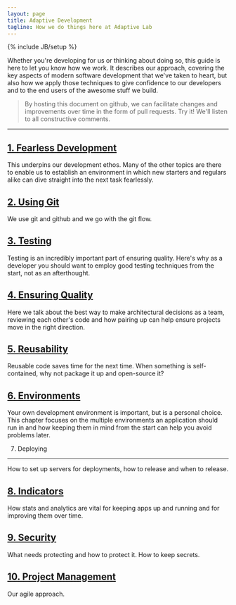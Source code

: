```yaml
---
layout: page
title: Adaptive Development
tagline: How we do things here at Adaptive Lab
---
```

{% include JB/setup %}

Whether you're developing for us or thinking about doing so, this guide is here to let you know how we work.  It describes our approach, covering the key aspects of modern software development that we've taken to heart, but
also how we apply those techniques to give confidence to our developers and to the end users of the awesome stuff we build.

> By hosting this document on github, we can facilitate changes and improvements over time in the form of pull requests.  Try it!  We'll listen to all constructive comments.

----------------------------------------------------------------------------

[1. Fearless Development](pages/fearless-development.html)
------------------------

This underpins our development ethos.  Many of the other topics are there to enable us to establish an environment in which new starters and regulars alike can dive straight into the next task fearlessly.


[2. Using Git](pages/using-git.html)
---------------------------

We use git and github and we go with the git flow.


[3. Testing](pages/testing.html)
-------

Testing is an incredibly important part of ensuring quality.  Here's why as a developer you should want to employ good testing techniques from the start, not as an afterthought.


[4. Ensuring Quality](pages/ensuring-quality.html)
------------------------

Here we talk about the best way to make architectural decisions as a team, reviewing each other's code and how pairing up can help ensure projects move in the right direction.


[5. Reusability](pages/reusability.html)
----------------

Reusable code saves time for the next time.  When something is self-contained, why not package it up and open-source it?


[6. Environments](pages/environments.html)
-------------

Your own development environment is important, but is a personal choice.  This chapter focuses on the multiple environments an application should run in and how keeping them in mind from the start can help you avoid problems later.


7. Deploying
----------

How to set up servers for deployments, how to release and when to release.


[8. Indicators](pages/indicators.html)
--------------

How stats and analytics are vital for keeping apps up and running and for improving them over time.


[9. Security](pages/security.html)
------------

What needs protecting and how to protect it.  How to keep secrets.


[10. Project Management](pages/project-management.html)
----------------------------

Our agile approach.
